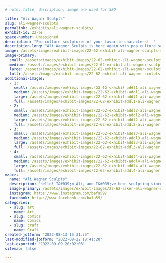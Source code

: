 ```yaml
---
# note: title, description, image are used for SEO

title: "Ali Wagner Sculpts"
slug: ali-wagner-sculpts
permalink: /exhibits/ali-wagner-sculpts/
exhibit-id: 22-62
space-number: Unassigned
description: "Pop culture sculptures of your favorite characters!  "
description-long: "Ali Wagner Sculpts is here again with pop culture sculptures of your favorite characters! Every piece is handmade, from the sculpting to the mold making to the painting, and they&#039;re the best gifts for yourself and all your friends. "
image: /assets/images/exhibit-images/22-62-exhibit-ali-wagner-sculpts-46514464-2187085821532811-1753442418889326592-o-large.jpg
image-primary: 
  small: /assets/images/exhibit-images/22-62-exhibit-ali-wagner-sculpts-46514464-2187085821532811-1753442418889326592-o-small.jpg
  medium: /assets/images/exhibit-images/22-62-exhibit-ali-wagner-sculpts-46514464-2187085821532811-1753442418889326592-o-medium.jpg
  large: /assets/images/exhibit-images/22-62-exhibit-ali-wagner-sculpts-46514464-2187085821532811-1753442418889326592-o-large.jpg
  full: /assets/images/exhibit-images/22-62-exhibit-ali-wagner-sculpts-46514464-2187085821532811-1753442418889326592-o-full.jpg
additional-images: 
  - 1:
    small: /assets/images/exhibit-images/22-62-exhibit-addl1-ali-wagner-sculpts-123406099-2722000444708010-5665664646729402847-n-small.jpg
    medium: /assets/images/exhibit-images/22-62-exhibit-addl1-ali-wagner-sculpts-123406099-2722000444708010-5665664646729402847-n-medium.jpg
    large: /assets/images/exhibit-images/22-62-exhibit-addl1-ali-wagner-sculpts-123406099-2722000444708010-5665664646729402847-n-large.jpg
    full: /assets/images/exhibit-images/22-62-exhibit-addl1-ali-wagner-sculpts-123406099-2722000444708010-5665664646729402847-n-full.jpg
  - 2:
    small: /assets/images/exhibit-images/22-62-exhibit-addl2-ali-wagner-sculpts-224742916-2939856646255721-6137208277736253268-n-small.jpg
    medium: /assets/images/exhibit-images/22-62-exhibit-addl2-ali-wagner-sculpts-224742916-2939856646255721-6137208277736253268-n-medium.jpg
    large: /assets/images/exhibit-images/22-62-exhibit-addl2-ali-wagner-sculpts-224742916-2939856646255721-6137208277736253268-n-large.jpg
    full: /assets/images/exhibit-images/22-62-exhibit-addl2-ali-wagner-sculpts-224742916-2939856646255721-6137208277736253268-n-full.jpg
  - 3:
    small: /assets/images/exhibit-images/22-62-exhibit-addl3-ali-wagner-sculpts-blackbonnet-small.png
    medium: /assets/images/exhibit-images/22-62-exhibit-addl3-ali-wagner-sculpts-blackbonnet-medium.png
    large: /assets/images/exhibit-images/22-62-exhibit-addl3-ali-wagner-sculpts-blackbonnet-large.png
    full: /assets/images/exhibit-images/22-62-exhibit-addl3-ali-wagner-sculpts-blackbonnet-full.png
  - 4:
    small: /assets/images/exhibit-images/22-62-exhibit-addl4-ali-wagner-sculpts-figment-small.png
    medium: /assets/images/exhibit-images/22-62-exhibit-addl4-ali-wagner-sculpts-figment-medium.png
    large: /assets/images/exhibit-images/22-62-exhibit-addl4-ali-wagner-sculpts-figment-large.png
    full: /assets/images/exhibit-images/22-62-exhibit-addl4-ali-wagner-sculpts-figment-full.png
maker: 
  name: "Ali Wagner Sculpts"
  description: "Hello! I&#039;m Ali, and I&#039;ve been sculpting since I was just a kid. A few years ago I sculpted a base figure that I could customize to make into any number of characters that I like, and now we&#039;re here, with a wall full of sculptures that I&#039;ve made, from sculpting to mold making to painting. I love putting my unique art out into the world!"
  image-primary: /assets/images/exhibit-images/22-62-maker-ali-wagner-sculpts-39162765-2130916267149767-4411838407005700096-n-medium.jpg
  instagram: https://www.instagram.com/bafa59/
  facebook: https://www.facebook.com/bafa59/
categories: 
  - slug: art
    name: Art
  - slug: comics
    name: Comics
  - slug: craft
    name: Craft
created-jotform: "2022-08-13 15:31:55"
last-modified-jotform: "2022-08-22 18:41:20"
last-exported: "2022-09-09 20:02:03"
sitemap: false

---
```

